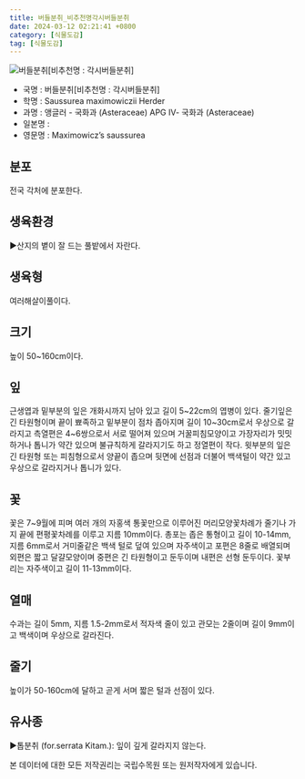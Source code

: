 ```yaml
---
title: 버들분취_비추천명각시버들분취
date: 2024-03-12 02:21:41 +0800
category: [식물도감]
tag: [식물도감]
---
```




![버들분취[비추천명 : 각시버들분취]](/fileUpload/plants/basic/Compositae/Saussurea/2861/2861_1_th2.jpg)
- 국명 : 버들분취[비추천명 : 각시버들분취]
- 학명 : Saussurea maximowiczii Herder
- 과명 : 앵글러 - 국화과 (Asteraceae) APG Ⅳ- 국화과 (Asteraceae)
- 일본명 : 
- 영문명 : Maximowicz’s saussurea


## 분포
전국 각처에 분포한다.
## 생육환경
▶산지의 볕이 잘 드는 풀밭에서 자란다.
## 생육형
여러해살이풀이다.
## 크기
높이 50~160cm이다.
## 잎
근생엽과 밑부분의 잎은 개화시까지 남아 있고 길이 5~22cm의 엽병이 있다. 줄기잎은 긴 타원형이며 끝이 뾰족하고 밑부분이 점차 좁아지며 길이 10~30cm로서 우상으로 갈라지고 측열편은 4~6쌍으로서 서로 떨어져 있으며 거꿀피침모양이고 가장자리가 밋밋하거나 톱니가 약간 있으며 불규칙하게 갈라지기도 하고 정열편이 작다. 윗부분의 잎은 긴 타원형 또는 피침형으로서 양끝이 좁으며 뒷면에 선점과 더불어 백색털이 약간 있고 우상으로 갈라지거나 톱니가 있다.
## 꽃
꽃은 7~9월에 피며 여러 개의 자홍색 통꽃만으로 이루어진 머리모양꽃차례가 줄기나 가지 끝에 편평꽃차례를 이루고 지름 10mm이다. 총포는 좁은 통형이고 길이 10-14mm, 지름 6mm로서 거미줄같은 백색 털로 덮여 있으며 자주색이고 포편은 8줄로 배열되며 외편은 짧고 달걀모양이며 중편은 긴 타원형이고 둔두이며 내편은 선형 둔두이다. 꽃부리는 자주색이고 길이 11-13mm이다.
## 열매
수과는 길이 5mm, 지름 1.5-2mm로서 적자색 줄이 있고 관모는 2줄이며 길이 9mm이고 백색이며 우상으로 갈라진다.
## 줄기
높이가 50-160cm에 달하고 곧게 서며 짧은 털과 선점이 있다.
## 유사종
▶톱분취 (for.serrata Kitam.): 잎이 깊게 갈라지지 않는다.






본 데이터에 대한 모든 저작권리는 국립수목원 또는 원저작자에게 있습니다.
